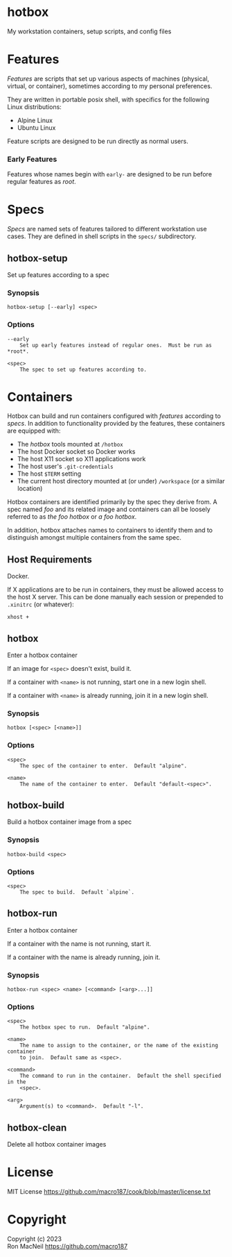 hotbox
======

My workstation containers, setup scripts, and config files



Features
========

*Features* are scripts that set up various aspects of machines (physical, virtual,
or container), sometimes according to my personal preferences.

They are written in portable posix shell, with specifics for the following Linux
distributions:

- Alpine Linux
- Ubuntu Linux

Feature scripts are designed to be run directly as normal users.

### Early Features

Features whose names begin with `early-` are designed to be run before regular
features as *root*.



Specs
=====

*Specs* are named sets of features tailored to different workstation use cases.
They are defined in shell scripts in the `specs/` subdirectory.


hotbox-setup
------------

Set up features according to a spec

### Synopsis

```
hotbox-setup [--early] <spec>
```

### Options

```
--early
    Set up early features instead of regular ones.  Must be run as *root*.

<spec>
    The spec to set up features according to.
```



Containers
==========

Hotbox can build and run containers configured with *features* according to
*specs*.  In addition to functionality provided by the features, these
containers are equipped with:

- The *hotbox* tools mounted at `/hotbox`
- The host Docker socket so Docker works
- The host X11 socket so X11 applications work
- The host user's `.git-credentials`
- The host `$TERM` setting
- The current host directory mounted at (or under) `/workspace` (or a similar
  location)

Hotbox containers are identified primarily by the spec they derive from.  A spec
named *foo* and its related image and containers can all be loosely referred to
as *the foo hotbox* or *a foo hotbox*.

In addition, hotbox attaches names to containers to identify them and to
distinguish amongst multiple containers from the same spec.


Host Requirements
-----------------

Docker.

If X applications are to be run in containers, they must be allowed access to
the host X server.  This can be done manually each session or prepended to
`.xinitrc` (or whatever):

    xhost +


hotbox
------

Enter a hotbox container

If an image for `<spec>` doesn't exist, build it.

If a container with `<name>` is not running, start one in a new login shell.

If a container with `<name>` is already running, join it in a new login shell.

### Synopsis

```
hotbox [<spec> [<name>]]
```

### Options

```
<spec>
    The spec of the container to enter.  Default "alpine".

<name>
    The name of the container to enter.  Default "default-<spec>".
```


hotbox-build
------------

Build a hotbox container image from a spec

### Synopsis

```
hotbox-build <spec>
```

### Options

```
<spec>
    The spec to build.  Default `alpine`.
```


hotbox-run
----------

Enter a hotbox container

If a container with the name is not running, start it.

If a container with the name is already running, join it.

### Synopsis

```
hotbox-run <spec> <name> [<command> [<arg>...]]
```

### Options

```
<spec>
    The hotbox spec to run.  Default "alpine".

<name>
    The name to assign to the container, or the name of the existing container
    to join.  Default same as <spec>.

<command>
    The command to run in the container.  Default the shell specified in the
    <spec>.

<arg>
    Argument(s) to <command>.  Default "-l".
```


hotbox-clean
------------

Delete all hotbox container images



License
=======

MIT License <https://github.com/macro187/cook/blob/master/license.txt>



Copyright
=========

Copyright (c) 2023  
Ron MacNeil <https://github.com/macro187>
